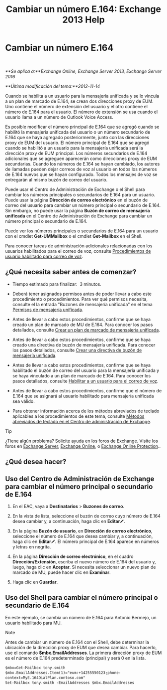﻿---
title: 'Cambiar un número E.164: Exchange 2013 Help'
TOCTitle: Cambiar un número E.164
ms:assetid: 2a3da11b-bb9b-4d4d-9238-6a1a47ef63f2
ms:mtpsurl: https://technet.microsoft.com/es-es/library/Dd335162(v=EXCHG.150)
ms:contentKeyID: 50556752
ms.date: 05/22/2018
mtps_version: v=EXCHG.150
ms.translationtype: MT
---

# Cambiar un número E.164

 

_**Se aplica a:**Exchange Online, Exchange Server 2013, Exchange Server 2016_

_**Última modificación del tema:**2012-11-14_

Cuando se habilita a un usuario para la mensajería unificada y se lo vincula a un plan de marcado de E.164, se crean dos direcciones proxy de EUM. Uno contiene el número de extensión del usuario y el otro contiene el número de E.164 para el usuario. El número de extensión se usa cuando el usuario llama a un número de Outlook Voice Access.

Es posible modificar el número principal de E.164 que se agregó cuando se habilitó la mensajería unificada del usuario o un número secundario de E.164 que se haya agregado posteriormente, junto con las direcciones proxy de EUM del usuario. El número principal de E.164 que se agregó cuando se habilitó a un usuario para la mensajería unificada será la dirección proxy de EUM principal. Los números secundarios de E.164 adicionales que se agreguen aparecerán como direcciones proxy de EUM secundarias. Cuando los números de E.164 se hayan cambiado, los autores de llamadas pueden dejar correos de voz al usuario en todos los números de E.164 nuevos que se hayan configurado. Todos los mensajes de voz se entregarán al mismo buzón de correo del usuario.

Puede usar el Centro de Administración de Exchange o el Shell para cambiar los números principales o secundarios de E.164 para un usuario. Puede usar la página **Dirección de correo electrónico** en el buzón de correo del usuario para cambiar un número principal o secundario de E.164. Sin embargo, no puede usar la página **Buzón de correo de mensajería unificada** en el Centro de Administración de Exchange para cambiar un número principal o secundario de E.164.

Puede ver los números principales o secundarios de E.164 para un usuario con el cmdlet **Get-UMMailbox** o el cmdlet **Get-Mailbox** en el Shell.

Para conocer tareas de administración adicionales relacionadas con los usuarios habilitados para el correo de voz, consulte [Procedimientos de usuario habilitado para correo de voz](voice-mail-enabled-user-procedures-exchange-2013-help.md).

## ¿Qué necesita saber antes de comenzar?

  - Tiempo estimado para finalizar:  3 minutos.

  - Deberá tener asignados permisos antes de poder llevar a cabo este procedimiento o procedimientos. Para ver qué permisos necesita, consulte el la entrada "Buzones de mensajería unificada" en el tema [Permisos de mensajería unificada](unified-messaging-permissions-exchange-2013-help.md).

  - Antes de llevar a cabo estos procedimientos, confirme que se haya creado un plan de marcado de MU de E.164. Para conocer los pasos detallados, consulte [Crear un plan de marcado de mensajería unificada](create-a-um-dial-plan-exchange-2013-help.md).

  - Antes de llevar a cabo estos procedimientos, confirme que se haya creado una directiva de buzón de mensajería unificada. Para conocer los pasos detallados, consulte [Crear una directiva de buzón de mensajería unificada](create-a-um-mailbox-policy-exchange-2013-help.md).

  - Antes de llevar a cabo estos procedimientos, confirme que se haya habilitado el buzón de correo del usuario para la mensajería unificada y se haya vinculado a un plan de marcado de E.164. Para conocer los pasos detallados, consulte [Habilitar a un usuario para el correo de voz](enable-a-user-for-voice-mail-exchange-2013-help.md).

  - Antes de llevar a cabo estos procedimientos, confirme que el número de E.164 que se asignará al usuario habilitado para mensajería unificada sea válido.

  - Para obtener información acerca de los métodos abreviados de teclado aplicables a los procedimientos de este tema, consulte [Métodos abreviados de teclado en el Centro de administración de Exchange](keyboard-shortcuts-in-the-exchange-admin-center-exchange-online-protection-help.md).


> [!TIP]
> ¿Tiene algún problema? Solicite ayuda en los foros de Exchange. Visite los foros en <A href="https://go.microsoft.com/fwlink/p/?linkid=60612">Exchange Server</A>, <A href="https://go.microsoft.com/fwlink/p/?linkid=267542">Exchange Online</A>, o <A href="https://go.microsoft.com/fwlink/p/?linkid=285351">Exchange Online Protection</A>..



## ¿Qué desea hacer?

## Uso del Centro de Administración de Exchange para cambiar el número principal o secundario de E.164

1.  En el EAC, vaya a **Destinatarios** \> **Buzones de correo**.

2.  En la vista de lista, seleccione el buzón de correo cuyo número de E.164 desea cambiar y, a continuación, haga clic en **Editar**![Icono Editar](images/Bb124582.6f53ccb2-1f13-4c02-bea0-30690e6ea71d(EXCHG.150).gif "Icono Editar").

3.  En la página **Buzón de usuario**, en **Dirección de correo electrónico**, seleccione el número de E.164 que desea cambiar y, a continuación, haga clic en **Editar**![Icono Editar](images/Bb124582.6f53ccb2-1f13-4c02-bea0-30690e6ea71d(EXCHG.150).gif "Icono Editar"). El número principal de E.164 aparece en números y letras en negrita.

4.  En la página **Dirección de correo electrónico**, en el cuadro **Dirección/Extensión**, escriba el nuevo número de E.164 del usuario y, luego, haga clic en **Aceptar**. Si necesita seleccionar un nuevo plan de marcado de MU, puede hacer clic en **Examinar**.

5.  Haga clic en **Guardar**.

## Uso del Shell para cambiar el número principal o secundario de E.164

En este ejemplo, se cambia un número de E.164 para Antonio Bermejo, un usuario habilitado para MU.


> [!NOTE]
> Antes de cambiar un número de E.164 con el Shell, debe determinar la ubicación de la dirección proxy de EUM que desea cambiar. Para hacerlo, use el comando <STRONG>$mbx.EmailAddresses</STRONG>. La primera dirección proxy de EUM es el número de E.164 predeterminado (principal) y será 0 en la lista.



    $mbx=Get-Mailbox tony.smith
    $mbx.EmailAddresses.Item(1)="eum:+14255550123;phone-context=MyE.164DialPlan.contoso.com"
    Set-Mailbox tony.smith -EmailAddresses $mbx.EmailAddresses

